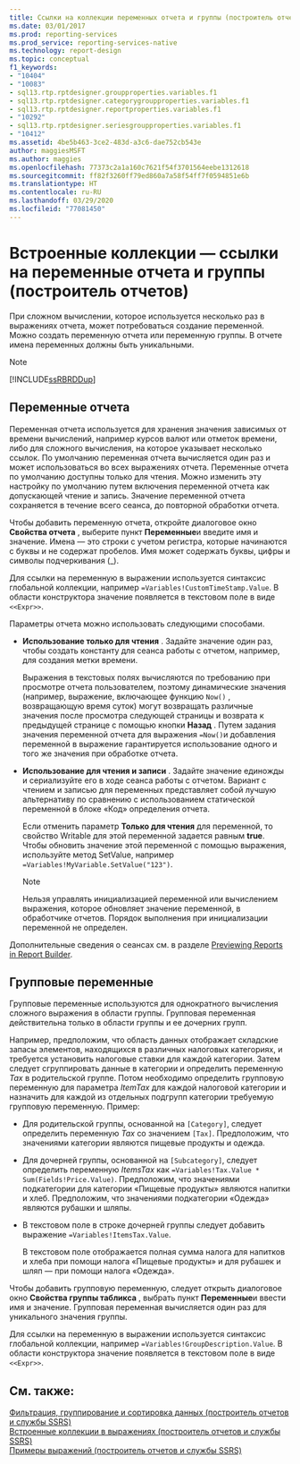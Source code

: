 ```yaml
---
title: Ссылки на коллекции переменных отчета и группы (построитель отчетов) | Документация Майкрософт
ms.date: 03/01/2017
ms.prod: reporting-services
ms.prod_service: reporting-services-native
ms.technology: report-design
ms.topic: conceptual
f1_keywords:
- "10404"
- "10083"
- sql13.rtp.rptdesigner.groupproperties.variables.f1
- sql13.rtp.rptdesigner.categorygroupproperties.variables.f1
- sql13.rtp.rptdesigner.reportproperties.variables.f1
- "10292"
- sql13.rtp.rptdesigner.seriesgroupproperties.variables.f1
- "10412"
ms.assetid: 4be5b463-3ce2-483d-a3c6-dae752cb543e
author: maggiesMSFT
ms.author: maggies
ms.openlocfilehash: 77373c2a1a160c7621f54f3701564eebe1312618
ms.sourcegitcommit: ff82f3260ff79ed860a7a58f54ff7f0594851e6b
ms.translationtype: HT
ms.contentlocale: ru-RU
ms.lasthandoff: 03/29/2020
ms.locfileid: "77081450"
---
```

# <a name="built-in-collections---report-and-group-variables-references-report-builder"></a>Встроенные коллекции — ссылки на переменные отчета и группы (построитель отчетов)
  При сложном вычислении, которое используется несколько раз в выражениях отчета, может потребоваться создание переменной. Можно создать переменную отчета или переменную группы. В отчете имена переменных должны быть уникальными.  
  
> [!NOTE]  
>  [!INCLUDE[ssRBRDDup](../../includes/ssrbrddup-md.md)]  
  
## <a name="report-variables"></a>Переменные отчета  
 Переменная отчета используется для хранения значения зависимых от времени вычислений, например курсов валют или отметок времени, либо для сложного вычисления, на которое указывает несколько ссылок. По умолчанию переменная отчета вычисляется один раз и может использоваться во всех выражениях отчета. Переменные отчета по умолчанию доступны только для чтения. Можно изменить эту настройку по умолчанию путем включения переменной отчета как допускающей чтение и запись. Значение переменной отчета сохраняется в течение всего сеанса, до повторной обработки отчета.  
  
 Чтобы добавить переменную отчета, откройте диалоговое окно **Свойства отчета** , выберите пункт **Переменные**и введите имя и значение. Имена — это строки с учетом регистра, которые начинаются с буквы и не содержат пробелов. Имя может содержать буквы, цифры и символы подчеркивания (_).  
  
 Для ссылки на переменную в выражении используется синтаксис глобальной коллекции, например `=Variables!CustomTimeStamp.Value`. В области конструктора значение появляется в текстовом поле в виде `<<Expr>>`.  
  
 Параметры отчета можно использовать следующими способами.  
  
-   **Использование только для чтения** . Задайте значение один раз, чтобы создать константу для сеанса работы с отчетом, например, для создания метки времени.  
  
     Выражения в текстовых полях вычисляются по требованию при просмотре отчета пользователем, поэтому динамические значения (например, выражение, включающее функцию `Now()` , возвращающую время суток) могут возвращать различные значения после просмотра следующей страницы и возврата к предыдущей странице с помощью кнопки **Назад** . Путем задания значения переменной отчета для выражения `=Now()`и добавления переменной в выражение гарантируется использование одного и того же значения при обработке отчета.  
  
-   **Использование для чтения и записи** . Задайте значение единожды и сериализуйте его в ходе сеанса работы с отчетом. Вариант с чтением и записью для переменных представляет собой лучшую альтернативу по сравнению с использованием статической переменной в блоке «Код» определения отчета.  
  
     Если отменить параметр **Только для чтения** для переменной, то свойство Writable для этой переменной задается равным **true**. Чтобы обновить значение этой переменной с помощью выражения, используйте метод SetValue, например `=Variables!MyVariable.SetValue("123")`.  
  
    > [!NOTE]  
    >  Нельзя управлять инициализацией переменной или вычислением выражения, которое обновляет значение переменной, в обработчике отчетов. Порядок выполнения при инициализации переменной не определен.  
  
 Дополнительные сведения о сеансах см. в разделе [Previewing Reports in Report Builder](../../reporting-services/report-builder/previewing-reports-in-report-builder.md).  
  
## <a name="group-variables"></a>Групповые переменные  
 Групповые переменные используются для однократного вычисления сложного выражения в области группы. Групповая переменная действительна только в области группы и ее дочерних групп.  
  
 Например, предположим, что область данных отображает складские запасы элементов, находящихся в различных налоговых категориях, и требуется установить налоговые ставки для каждой категории. Затем следует сгруппировать данные в категории и определить переменную *Tax* в родительской группе. Потом необходимо определить групповую переменную для параметра *ItemTax* для каждой налоговой категории и назначить для каждой из отдельных подгрупп категории требуемую групповую переменную. Пример:  
  
-   Для родительской группы, основанной на `[Category]`, следует определить переменную *Tax* со значением `[Tax]`. Предположим, что значениями категории являются пищевые продукты и одежда.  
  
-   Для дочерней группы, основанной на `[Subcategory]`, следует определить переменную *ItemsTax* как `=Variables!Tax.Value * Sum(Fields!Price.Value)`. Предположим, что значениями подкатегории для категории «Пищевые продукты» являются напитки и хлеб. Предположим, что значениями подкатегории «Одежда» являются рубашки и шляпы.  
  
-   В текстовом поле в строке дочерней группы следует добавить выражение `=Variables!ItemsTax.Value`.  
  
     В текстовом поле отображается полная сумма налога для напитков и хлеба при помощи налога «Пищевые продукты» и для рубашек и шляп — при помощи налога «Одежда».  
  
 Чтобы добавить групповую переменную, следует открыть диалоговое окно **Свойства группы табликса** , выбрать пункт **Переменные**и ввести имя и значение. Групповая переменная вычисляется один раз для уникального значения группы.  
  
 Для ссылки на переменную в выражении используется синтаксис глобальной коллекции, например `=Variables!GroupDescription.Value`. В области конструктора значение появляется в текстовом поле в виде `<<Expr>>`.  
  
## <a name="see-also"></a>См. также:  
 [Фильтрация, группирование и сортировка данных (построитель отчетов и службы SSRS)](../../reporting-services/report-design/filter-group-and-sort-data-report-builder-and-ssrs.md)   
 [Встроенные коллекции в выражениях (построитель отчетов и службы SSRS)](../../reporting-services/report-design/built-in-collections-in-expressions-report-builder.md)   
 [Примеры выражений (построитель отчетов и службы SSRS)](../../reporting-services/report-design/expression-examples-report-builder-and-ssrs.md)  
  
  
